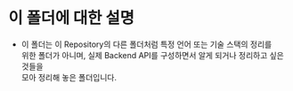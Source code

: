<h1>이 폴더에 대한 설명</h1>

* 이 폴더는 이 Repository의 다른 폴더처럼 특정 언어 또는 기술 스택의 정리를    
  위한 폴더가 아니며, 실제 Backend API를 구성하면서 알게 되거나 정리하고 싶은 것들을   
  모아 정리해 놓은 폴더입니다.
